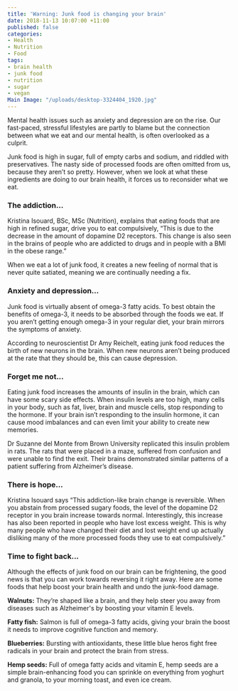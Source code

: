 ```yaml
---
title: 'Warning: Junk food is changing your brain'
date: 2018-11-13 10:07:00 +11:00
published: false
categories:
- Health
- Nutrition
- Food
tags:
- brain health
- junk food
- nutrition
- sugar
- vegan
Main Image: "/uploads/desktop-3324404_1920.jpg"
---
```


Mental health issues such as anxiety and depression are on the rise. Our fast-paced, stressful lifestyles are partly to blame but the connection between what we eat and our mental health, is often overlooked as a culprit.

Junk food is high in sugar, full of empty carbs and sodium, and riddled with preservatives. The nasty side of processed foods are often omitted from us, because they aren’t so pretty. However, when we look at what these ingredients are doing to our brain health, it forces us to reconsider what we eat.

### **The addiction...**

Kristina Isouard, BSc, MSc (Nutrition), explains that eating foods that are high in refined sugar, drive you to eat compulsively, “This is due to the decrease in the amount of dopamine D2 receptors. This change is also seen in the brains of people who are addicted to drugs and in people with a BMI in the obese range.”

When we eat a lot of junk food, it creates a new feeling of normal that is never quite satiated, meaning we are continually needing a fix.

### **Anxiety and depression...**

Junk food is virtually absent of omega-3 fatty acids. To best obtain the benefits of omega-3, it needs to be absorbed through the foods we eat. If you aren’t getting enough omega-3 in your regular diet, your brain mirrors the symptoms of anxiety.

According to neuroscientist Dr Amy Reichelt, eating junk food reduces the birth of new neurons in the brain. When new neurons aren’t being produced at the rate that they should be, this can cause depression.

### **Forget me not...**

Eating junk food increases the amounts of insulin in the brain, which can have some scary side effects. When insulin levels are too high, many cells in your body, such as fat, liver, brain and muscle cells, stop responding to the hormone. If your brain isn’t responding to the insulin hormone, it can cause mood imbalances and can even limit your ability to create new memories.

Dr Suzanne del Monte from Brown University replicated this insulin problem in rats. The rats that were placed in a maze, suffered from confusion and were unable to find the exit. Their brains demonstrated similar patterns of a patient suffering from Alzheimer’s disease.

### **There is hope…**

Kristina Isouard says “This addiction-like brain change is reversible. When you abstain from processed sugary foods, the level of the dopamine D2 receptor in you brain increase towards normal. Interestingly, this increase has also been reported in people who have lost excess weight. This is why many people who have changed their diet and lost weight end up actually disliking many of the more processed foods they use to eat compulsively.”

### **Time to fight back...**

Although the effects of junk food on our brain can be frightening, the good news is that you can work towards reversing it right away. Here are some foods that help boost your brain health and undo the junk-food damage.

**Walnuts:** They’re shaped like a brain, and they help steer you away from diseases such as Alzheimer's by boosting your vitamin E levels.

**Fatty fish:** Salmon is full of omega-3 fatty acids, giving your brain the boost it needs to improve cognitive function and memory.

**Blueberries:** Bursting with antioxidants, these little blue heros fight free radicals in your brain and protect the brain from stress.

**Hemp seeds:** Full of omega fatty acids and vitamin E, hemp seeds are a simple brain-enhancing food you can sprinkle on everything from yoghurt and granola, to your morning toast, and even ice cream.